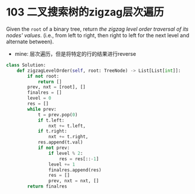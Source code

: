 # 103 二叉搜索树的zigzag层次遍历

Given the `root` of a binary tree, return *the zigzag level order traversal of its nodes' values*. (i.e., from left to right, then right to left for the next level and alternate between).

* mine: 层次遍历，但是将特定的行的结果进行reverse

```python
class Solution:
    def zigzagLevelOrder(self, root: TreeNode) -> List[List[int]]:
        if not root:
            return []
        prev, nxt = [root], []
        finalres = []
        level = 0
        res = []
        while prev:
            t = prev.pop(0)
            if t.left:
                nxt += t.left,
            if t.right:
                nxt += t.right,
            res.append(t.val)
            if not prev:
                if level % 2:
                    res = res[::-1]
                level += 1
                finalres.append(res)
                res = []
                prev, nxt = nxt, []
        return finalres
```

